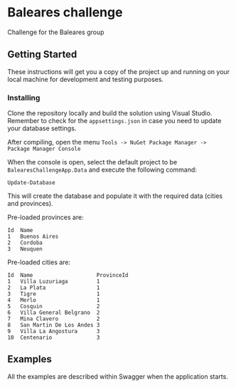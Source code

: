 # Baleares challenge

Challenge for the Baleares group

## Getting Started

These instructions will get you a copy of the project up and running on your local machine for development and testing purposes.

### Installing

Clone the repository locally and build the solution using Visual Studio. Remember to check for the `appsettings.json` in case you need to update your database settings.

After compiling, open the menu `Tools -> NuGet Package Manager -> Package Manager Console`

When the console is open, select the default project to be `BalearesChallengeApp.Data` and execute the following command:

```
Update-Database
```

This will create the database and populate it with the required data (cities and provinces).

Pre-loaded provinces are:

    Id	Name
    1	Buenos Aires
    2	Cordoba
    3	Neuquen

Pre-loaded cities are:

    Id	Name                    ProvinceId
    1	Villa Luzuriaga	        1
    2	La Plata	            1
    3	Tigre	                1
    4	Merlo	                1
    5	Cosquin	                2
    6	Villa General Belgrano	2
    7	Mina Clavero	        2
    8	San Martin De Los Andes	3
    9	Villa La Angostura	    3
    10	Centenario	            3

## Examples

All the examples are described within Swagger when the application starts.
